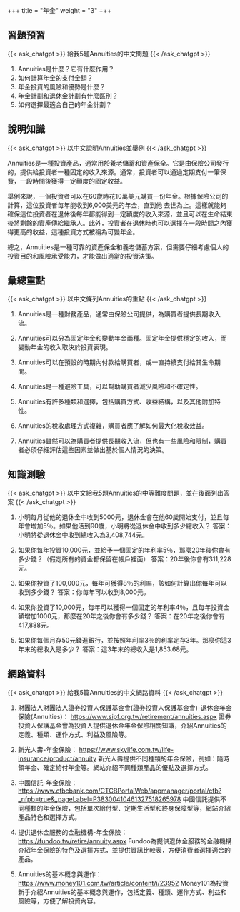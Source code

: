 +++
title = "年金"
weight = "3"
+++
## 習題預習
{{< ask_chatgpt >}}
給我5題Annuities的中文問題
{{< /ask_chatgpt >}}



1. Annuities是什麼？它有什麼作用？
2. 如何計算年金的支付金額？
3. 年金投資的風險和優勢是什麼？
4. 年金計劃和退休金計劃有什麼區別？
5. 如何選擇最適合自己的年金計劃？   

## 說明知識
{{< ask_chatgpt >}}
以中文說明Annuities並舉例
{{< /ask_chatgpt >}}



Annuities是一種投資產品，通常用於養老儲蓄和資產保全。它是由保險公司發行的，提供給投資者一種固定的收入來源。通常，投資者可以通過定期支付一筆保費，一段時間後獲得一定額度的固定收益。

舉例來說，一個投資者可以在60歲時花10萬美元購買一份年金。根據保險公司的計算，這位投資者每年能收到6,000美元的年金，直到他 去世為止。這樣就能夠確保這位投資者在退休後每年都能得到一定額度的收入來源，並且可以在生命結束後將剩餘的資產傳給繼承人。此外，投資者在退休時也可以選擇在一段時間之內獲得更高的收益，這種投資方式被稱為可變年金。

總之，Annuities是一種可靠的資產保全和養老儲蓄方案，但需要仔細考慮個人的投資目的和風險承受能力，才能做出適當的投資決策。   

## 彙總重點
{{< ask_chatgpt >}}
以中文條列Annuities的重點
{{< /ask_chatgpt >}}



1. Annuities是一種財務產品，通常由保險公司提供，為購買者提供長期收入流。

2. Annuities可以分為固定年金和變動年金兩種。固定年金提供穩定的收入，而變動年金的收入取決於投資表現。

3. Annuities可以在預設的時期內付款給購買者，或一直持續支付給其生命期間。

4. Annuities是一種避險工具，可以幫助購買者減少風險和不確定性。 

5. Annuities有許多種類和選擇，包括購買方式、收益結構，以及其他附加特性。

6. Annuities的稅收處理方式複雜，購買者應了解如何最大化稅收效益。

7. Annuities雖然可以為購買者提供長期收入流，但也有一些風險和限制，購買者必須仔細評估這些因素並做出基於個人情況的決策。   

## 知識測驗
{{< ask_chatgpt >}}
以中文給我5題Annuities的中等難度問題，並在後面列出答案
{{< /ask_chatgpt >}}



1. 小明每月從他的退休金中收到5000元，退休金會在他60歲開始支付，並且每年會增加5％。如果他活到90歲，小明將從退休金中收到多少總收入？
答案：小明將從退休金中收到總收入為3,408,744元。

2. 如果你每年投資10,000元，並給予一個固定的年利率5％，那麼20年後你會有多少錢？（假定所有的資金都保留在帳戶裡面）
答案：20年後你會有311,228元。

3. 如果你投資了100,000元，每年可獲得8％的利率，該如何計算出你每年可以收到多少錢？
答案：你每年可以收到8,000元。

4. 如果你投資了10,000元，每年可以獲得一個固定的年利率4％，且每年投資金額增加1000元，那麼在20年之後你會有多少錢？
答案：在20年之後你會有417,888元。

5. 如果你每個月存50元錢進銀行，並按照年利率3％的利率定存3年。那麼你這3年末的總收入是多少？
答案：這3年末的總收入是1,853.68元。   

## 網路資料
{{< ask_chatgpt >}}
給我5篇Annuities的中文網路資料
{{< /ask_chatgpt >}}



1. 財團法人財團法人證券投資人保護基金會(證券投資人保護基金會)-退休金年金保險(Annuities)：
https://www.sipf.org.tw/retirement/annuities.aspx
證券投資人保護基金會為投資人提供退休金年金保險相關知識，介紹Annuities的定義、種類、運作方式、利益及風險等。

2. 新光人壽-年金保險：
https://www.skylife.com.tw/life-insurance/product/annuity
新光人壽提供不同種類的年金保險，例如：隨時領年金、確定給付年金等。網站介紹不同種類產品的優點及選擇方式。

3. 中國信託-年金保險：
https://www.ctbcbank.com/CTCBPortalWeb/appmanager/portal/ctb?_nfpb=true&_pageLabel=P38300410461327518265978
中國信託提供不同種類的年金保險，包括單次給付型、定期生活型和終身保障型等，網站介紹產品特色和選擇方式。

4. 提供退休金服務的金融機構-年金保險：
https://fundoo.tw/retire/annuity.aspx
Fundoo為提供退休金服務的金融機構介紹年金保險的特色及選擇方式，並提供資訊比較表，方便消費者選擇適合的產品。

5. Annuities的基本概念與運作：
https://www.money101.com.tw/article/content/i/23952
Money101為投資新手介紹Annuities的基本概念與運作，包括定義、種類、運作方式、利益和風險等，方便了解投資內容。   

